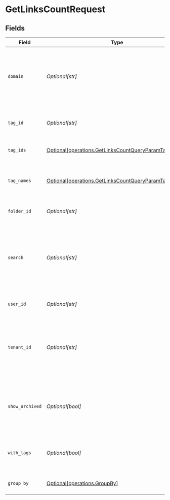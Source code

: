 # GetLinksCountRequest


## Fields

| Field                                                                                                                        | Type                                                                                                                         | Required                                                                                                                     | Description                                                                                                                  |
| ---------------------------------------------------------------------------------------------------------------------------- | ---------------------------------------------------------------------------------------------------------------------------- | ---------------------------------------------------------------------------------------------------------------------------- | ---------------------------------------------------------------------------------------------------------------------------- |
| `domain`                                                                                                                     | *Optional[str]*                                                                                                              | :heavy_minus_sign:                                                                                                           | The domain to filter the links by. E.g. `ac.me`. If not provided, all links for the workspace will be returned.              |
| `tag_id`                                                                                                                     | *Optional[str]*                                                                                                              | :heavy_minus_sign:                                                                                                           | Deprecated. Use `tagIds` instead. The tag ID to filter the links by.                                                         |
| `tag_ids`                                                                                                                    | [Optional[operations.GetLinksCountQueryParamTagIds]](../../models/operations/getlinkscountqueryparamtagids.md)               | :heavy_minus_sign:                                                                                                           | The tag IDs to filter the links by.                                                                                          |
| `tag_names`                                                                                                                  | [Optional[operations.GetLinksCountQueryParamTagNames]](../../models/operations/getlinkscountqueryparamtagnames.md)           | :heavy_minus_sign:                                                                                                           | The unique name of the tags assigned to the short link (case insensitive).                                                   |
| `folder_id`                                                                                                                  | *Optional[str]*                                                                                                              | :heavy_minus_sign:                                                                                                           | The folder ID to filter the links by.                                                                                        |
| `search`                                                                                                                     | *Optional[str]*                                                                                                              | :heavy_minus_sign:                                                                                                           | The search term to filter the links by. The search term will be matched against the short link slug and the destination url. |
| `user_id`                                                                                                                    | *Optional[str]*                                                                                                              | :heavy_minus_sign:                                                                                                           | The user ID to filter the links by.                                                                                          |
| `tenant_id`                                                                                                                  | *Optional[str]*                                                                                                              | :heavy_minus_sign:                                                                                                           | The ID of the tenant that created the link inside your system. If set, will only return links for the specified tenant.      |
| `show_archived`                                                                                                              | *Optional[bool]*                                                                                                             | :heavy_minus_sign:                                                                                                           | Whether to include archived links in the response. Defaults to `false` if not provided.                                      |
| `with_tags`                                                                                                                  | *Optional[bool]*                                                                                                             | :heavy_minus_sign:                                                                                                           | DEPRECATED. Filter for links that have at least one tag assigned to them.                                                    |
| `group_by`                                                                                                                   | [Optional[operations.GroupBy]](../../models/operations/groupby.md)                                                           | :heavy_minus_sign:                                                                                                           | The field to group the links by.                                                                                             |